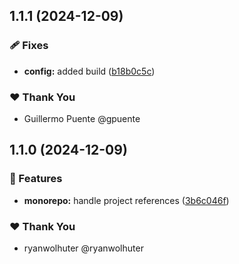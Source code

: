 ## 1.1.1 (2024-12-09)

### 🩹 Fixes

- **config:** added build ([b18b0c5c](https://github.com/powerhouse-inc/powerhouse/commit/b18b0c5c))

### ❤️ Thank You

- Guillermo Puente @gpuente

## 1.1.0 (2024-12-09)

### 🚀 Features

- **monorepo:** handle project references ([3b6c046f](https://github.com/powerhouse-inc/powerhouse/commit/3b6c046f))

### ❤️ Thank You

- ryanwolhuter @ryanwolhuter
